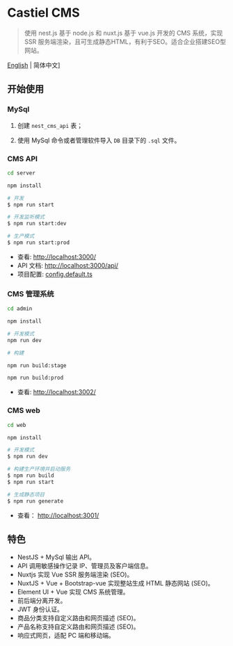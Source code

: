 # Castiel CMS

> 使用 nest.js 基于 node.js 和 nuxt.js 基于 vue.js 开发的 CMS 系统，实现 SSR 服务端渲染，且可生成静态HTML，有利于SEO。适合企业搭建SEO型网站。

[English](./README.md) | 简体中文]


## 开始使用

### MySql

1. 创建 `nest_cms_api` 表；

2. 使用 MySql 命令或者管理软件导入 `DB` 目录下的 `.sql` 文件。

### CMS API

```bash
cd server

npm install 

# 开发
$ npm run start

# 开发监听模式
$ npm run start:dev

# 生产模式
$ npm run start:prod
```

* 查看: [http://localhost:3000/](http://localhost:3000/)
* API 文档: [http://localhost:3000/api/](http://localhost:3000/api/)
* 项目配置: [config.default.ts](server/config/config.default.ts)

### CMS 管理系统

```bash
cd admin

npm install 

# 开发模式
npm run dev

# 构建

npm run build:stage

npm run build:prod
```

* 查看: [http://localhost:3002/](http://localhost:3002/)


### CMS web

```bash
cd web

npm install 

# 开发模式
$ npm run dev

# 构建生产环境并启动服务
$ npm run build
$ npm run start

# 生成静态项目
$ npm run generate
```

* 查看： [http://localhost:3001/](http://localhost:3001/)


## 特色

* NestJS + MySql 输出 API。
* API 调用敏感操作记录 IP、管理员及客户端信息。
* Nuxtjs 实现 Vue  SSR 服务端渲染 (SEO)。
* NuxtJS + Vue + Bootstrap-vue 实现整站生成 HTML 静态网站 (SEO)。
* Element UI + Vue 实现 CMS 系统管理。
* 前后端分离开发。
* JWT 身份认证。
* 商品分类支持自定义路由和网页描述 (SEO)。
* 产品名称支持自定义路由和网页描述 (SEO)。
* 响应式网页，适配 PC 端和移动端。

